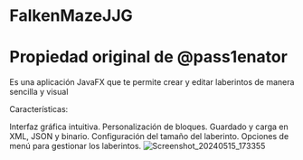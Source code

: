 # FalkenMazeJJG
# Propiedad original de @pass1enator 
Es una aplicación JavaFX que te permite crear y editar laberintos de manera sencilla y visual

Características:

Interfaz gráfica intuitiva.
Personalización de bloques.
Guardado y carga en XML, JSON y binario.
Configuración del tamaño del laberinto.
Opciones de menú para gestionar los laberintos.
![Screenshot_20240515_173355](https://github.com/zuzu-iceman/FalkenMazeJJG/assets/93767185/b1f6cb5e-5ff5-4288-81b4-9b804b7ab314)
